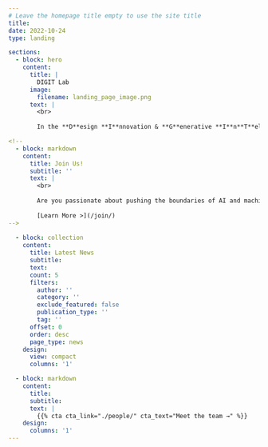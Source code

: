 ```yaml
---
# Leave the homepage title empty to use the site title
title:
date: 2022-10-24
type: landing

sections:
  - block: hero
    content:
      title: |
        DIGIT Lab
      image:
        filename: landing_page_image.png
      text: |
        <br>
        
        In the **D**esign **I**nnovation & **G**enerative **I**n**T**elligence (DIGIT) Lab, we develop advanced **AI and machine learning** methods for engineering design, targeting some of today's most challenging problems in **design ideation** (how can AI help us generate innovative ideas?), **design automation** (how can AI automate the design process?), and **design for X** (how can AI advance design for manufacturing, sustainability, and beyond?).

<!--
  - block: markdown
    content:
      title: Join Us!
      subtitle: ''
      text: |
        <br>
        
        Are you passionate about pushing the boundaries of AI and machine learning for engineering design? At the DIGIT Lab, we are committed to research in this exciting field---and you can be part of it! We have openings for **fully-funded Ph.D. positions** starting Fall 2025, and we’re looking for enthusiastic individuals to join our team! 
        
        [Learn More >](/join/)
-->
  
  - block: collection
    content:
      title: Latest News
      subtitle:
      text:
      count: 5
      filters:
        author: ''
        category: ''
        exclude_featured: false
        publication_type: ''
        tag: ''
      offset: 0
      order: desc
      page_type: news
    design:
      view: compact
      columns: '1'

  - block: markdown
    content:
      title:
      subtitle:
      text: |
        {{% cta cta_link="./people/" cta_text="Meet the team →" %}}
    design:
      columns: '1'
---
```

